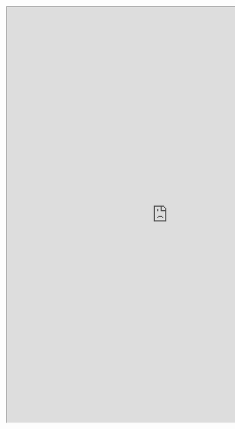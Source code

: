 <style type="text/css">
	.center {
		margin-left: auto;
		margin-right: auto;
		width: 50%;
	}
</style>
<div class="center">
  <iframe src="https://resume.creddle.io/embed/70yycowtm7w" width="850" height="1100" seamless></iframe>
<div>
